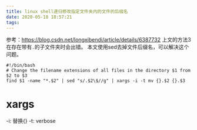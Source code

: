 ```yaml
---
title: linux shell递归修改指定文件夹内的文件的后缀名
date: 2020-05-18 18:57:21
tags:
---
```


参考：<https://blog.csdn.net/longxibendi/article/details/6387732>
上文的方法3在存在带有```.```的子文件夹时会出错。
本文使用sed去掉文件后缀名，可以解决这个问题。
```shell
#!/bin/bash
# Change the filename extensions of all files in the directory $1 from $2 to $3
find $1 -name "*.$2" | sed "s/.$2\$//g" | xargs -i -t mv {}.$2 {}.$3
```
# xargs
-i: 替换{}
-t: verbose

